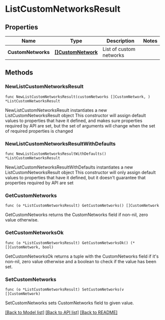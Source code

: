 # ListCustomNetworksResult

## Properties

Name | Type | Description | Notes
------------ | ------------- | ------------- | -------------
**CustomNetworks** | [**[]CustomNetwork**](CustomNetwork.md) | List of custom networks | 

## Methods

### NewListCustomNetworksResult

`func NewListCustomNetworksResult(customNetworks []CustomNetwork, ) *ListCustomNetworksResult`

NewListCustomNetworksResult instantiates a new ListCustomNetworksResult object
This constructor will assign default values to properties that have it defined,
and makes sure properties required by API are set, but the set of arguments
will change when the set of required properties is changed

### NewListCustomNetworksResultWithDefaults

`func NewListCustomNetworksResultWithDefaults() *ListCustomNetworksResult`

NewListCustomNetworksResultWithDefaults instantiates a new ListCustomNetworksResult object
This constructor will only assign default values to properties that have it defined,
but it doesn't guarantee that properties required by API are set

### GetCustomNetworks

`func (o *ListCustomNetworksResult) GetCustomNetworks() []CustomNetwork`

GetCustomNetworks returns the CustomNetworks field if non-nil, zero value otherwise.

### GetCustomNetworksOk

`func (o *ListCustomNetworksResult) GetCustomNetworksOk() (*[]CustomNetwork, bool)`

GetCustomNetworksOk returns a tuple with the CustomNetworks field if it's non-nil, zero value otherwise
and a boolean to check if the value has been set.

### SetCustomNetworks

`func (o *ListCustomNetworksResult) SetCustomNetworks(v []CustomNetwork)`

SetCustomNetworks sets CustomNetworks field to given value.



[[Back to Model list]](../README.md#documentation-for-models) [[Back to API list]](../README.md#documentation-for-api-endpoints) [[Back to README]](../README.md)


